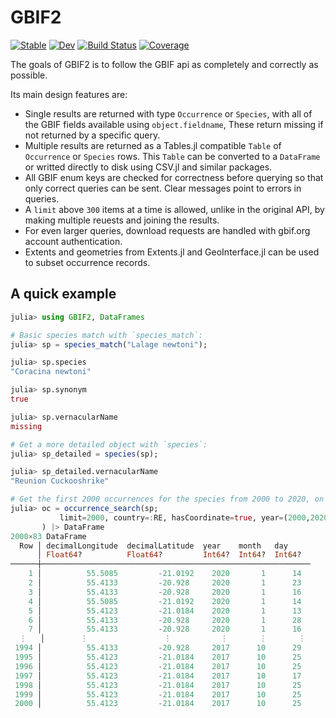 # GBIF2

[![Stable](https://img.shields.io/badge/docs-stable-blue.svg)](https://rafaqz.github.io/GBIF2.jl/stable)
[![Dev](https://img.shields.io/badge/docs-dev-blue.svg)](https://rafaqz.github.io/GBIF2.jl/dev)
[![Build Status](https://github.com/rafaqz/GBIF2.jl/actions/workflows/CI.yml/badge.svg?branch=main)](https://github.com/rafaqz/GBIF2.jl/actions/workflows/CI.yml?query=branch%3Amain)
[![Coverage](https://codecov.io/gh/rafaqz/GBIF2.jl/branch/main/graph/badge.svg)](https://codecov.io/gh/rafaqz/GBIF2.jl)

The goals of GBIF2 is to follow the GBIF api as completely and correctly as possible.

Its main design features are:

- Single results are returned with type `Occurrence` or `Species`,
   with all of the GBIF fields available using `object.fieldname`, 
   These return missing if not returned by a specific query.
- Multiple results are returned as a Tables.jl compatible `Table` of `Occurrence` or `Species` rows. 
    This `Table` can be converted to a `DataFrame` or writted directly to disk using CSV.jl and similar packages.
- All GBIF enum keys are checked for correctness before querying so that only correct queries can be sent. 
    Clear messages point to errors in queries.
- A `limit` above `300` items at a time is allowed, unlike in the original API, by making
    multiple reuests and joining the results.
- For even larger queries, download requests are handled with gbif.org account authentication.
- Extents and geometries from Extents.jl and GeoInterface.jl can be used to
  subset occurrence records.

## A quick example

```julia
julia> using GBIF2, DataFrames

# Basic species match with `species_match`:
julia> sp = species_match("Lalage newtoni");

julia> sp.species
"Coracina newtoni"

julia> sp.synonym
true

julia> sp.vernacularName
missing

# Get a more detailed object with `species`:
julia> sp_detailed = species(sp);

julia> sp_detailed.vernacularName
"Reunion Cuckooshrike"

# Get the first 2000 occurrences for the species from 2000 to 2020, on reunion:
julia> oc = occurrence_search(sp;
           limit=2000, country=:RE, hasCoordinate=true, year=(2000,2020)
       ) |> DataFrame
2000×83 DataFrame
  Row │ decimalLongitude  decimalLatitude  year    month   day
      │ Float64?          Float64?         Int64?  Int64?  Int64?
──────┼────────────────────────────────────────────────────────────
    1 │          55.5085         -21.0192    2020       1      14
    2 │          55.4133         -20.928     2020       1      23
    3 │          55.4133         -20.928     2020       1      16
    4 │          55.5085         -21.0192    2020       1      14
    5 │          55.4123         -21.0184    2020       1      13
    6 │          55.4133         -20.928     2020       1      28
    7 │          55.4133         -20.928     2020       1      16
  ⋮   │        ⋮                 ⋮           ⋮       ⋮       ⋮
 1994 │          55.4133         -20.928     2017      10      29
 1995 │          55.4123         -21.0184    2017      10      25
 1996 │          55.4123         -21.0184    2017      10      25
 1997 │          55.4123         -21.0184    2017      10      17
 1998 │          55.4123         -21.0184    2017      10      25
 1999 │          55.4123         -21.0184    2017      10      25
 2000 │          55.4123         -21.0184    2017      10      25
```
